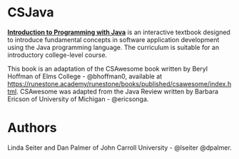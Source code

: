# CSJava
[**Introduction to Programming with Java**](https://runestone.academy/ns/books/published/csjava/index.html) is an interactive textbook 
designed to introduce fundamental concepts
in software application development using the Java programming language. The curriculum is suitable for an introductory college-level course.

This book is an adaptation of the CSAwesome book written by Beryl Hoffman of Elms College - @bhoffman0, available at https://runestone.academy/runestone/books/published/csawesome/index.html. CSAwesome was adapted from the Java Review written by Barbara Ericson of University of Michigan - @ericsonga.


# Authors
Linda Seiter and Dan Palmer of John Carroll University - @lseiter @dpalmer.

